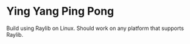 # Ying Yang Ping Pong

Build using Raylib on Linux.
Should work on any platform that supports Raylib.

